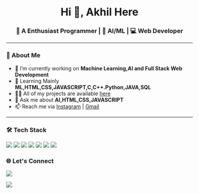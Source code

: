 <h1 align="center">Hi 👋, Akhil Here</h1>
<h3 align="center">🚀 A Enthusiast Programmer | 🌱 AI/ML | 💻 Web Developer</h3>

---

### 📌 About Me

- 🔭 I’m currently working on **Machine Learning,AI and Full Stack Web Development**
- 🌱 Learning Mainly **ML,HTML,CSS,JAVASCRIPT,C,C++.Python,JAVA,SQL**
- 👨‍💻 All of my projects are available [here](https://github.com/akhilv24?tab=repositories)
- 💬 Ask me about **AI,HTML,CSS,JAVASCRIPT**
- 📫 Reach me via [Instagram](https://www.instagram.com/akhilz.24/) | [Gmail](mailto:akhilv2402@gmail.com)

---

### 🛠️ Tech Stack

<p align="left">
  <img src="https://img.shields.io/badge/C-00599C?style=for-the-badge&logo=c&logoColor=white"/>
  <img src="https://img.shields.io/badge/CSS3-1572B6?style=for-the-badge&logo=css3&logoColor=white"/>
   <img src="https://img.shields.io/badge/HTML5-E34F26?style=for-the-badge&logo=html5&logoColor=white"/>
   <img src="https://img.shields.io/badge/JavaScript-F7DF1E?style=for-the-badge&logo=javascript&logoColor=black"/>
  <img src="https://img.shields.io/badge/MySQL-00758F?style=for-the-badge&logo=mysql&logoColor=white"/>
  <img src="https://img.shields.io/badge/Linux-FCC624?style=for-the-badge&logo=linux&logoColor=black"/>
   <img src="https://img.shields.io/badge/Git-F05032?style=for-the-badge&logo=git&logoColor=white"/>
</p>

### 🌐 Let's Connect

<p>
  <a href="https://www.instagram.com/akhilz.24/"><img src="https://img.shields.io/badge/Instagram-%23E4405F.svg?style=for-the-badge&logo=Instagram&logoColor=white"/></a>
  
  <a href="mailto:your@email.com"><img src="https://img.shields.io/badge/Gmail-D14836?style=for-the-badge&logo=gmail&logoColor=white"/></a>
</p>
